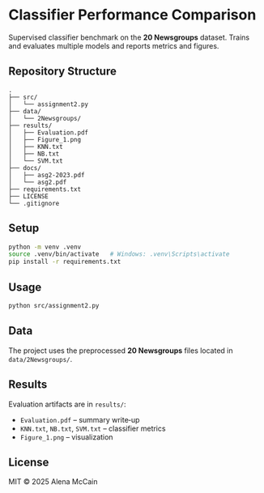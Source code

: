 # Classifier Performance Comparison

Supervised classifier benchmark on the **20 Newsgroups** dataset. 
Trains and evaluates multiple models and reports metrics and figures.

## Repository Structure
```
.
├── src/
│   └── assignment2.py
├── data/
│   └── 2Newsgroups/
├── results/
│   ├── Evaluation.pdf
│   ├── Figure_1.png
│   ├── KNN.txt
│   ├── NB.txt
│   └── SVM.txt
├── docs/
│   ├── asg2-2023.pdf
│   └── asg2.pdf
├── requirements.txt
├── LICENSE
└── .gitignore
```

## Setup
```bash
python -m venv .venv
source .venv/bin/activate   # Windows: .venv\Scripts\activate
pip install -r requirements.txt
```

## Usage
```bash
python src/assignment2.py
```

## Data
The project uses the preprocessed **20 Newsgroups** files located in `data/2Newsgroups/`.

## Results
Evaluation artifacts are in `results/`:
- `Evaluation.pdf` – summary write‑up
- `KNN.txt`, `NB.txt`, `SVM.txt` – classifier metrics
- `Figure_1.png` – visualization

## License
MIT © 2025 Alena McCain

